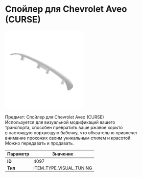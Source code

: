 # Спойлер для Chevrolet Aveo (CURSE)

![Item Image](../img/4097.webp?raw=true)

Предмет: Спойлер для Chevrolet Aveo (CURSE)<br>Используется для визуальной модификаций вашего<br>транспорта, способен превратить ваше ржавое корыто<br>в настоящую порхающую бабочку, что обязательно привлечет<br>внимание прохожих своим уникальным стилем и красотой.<br>Можно передавать и продавать.


| Параметр | Значение |
|----------|----------|
| **ID** | 4097 |
| **Тип** | ITEM_TYPE_VISUAL_TUNING |

